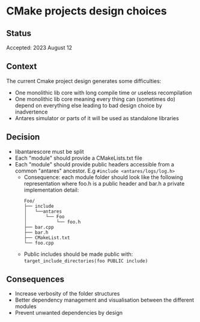 
# CMake projects design choices

## Status

Accepted: 2023 August 12

## Context

The current Cmake project design generates some difficulties:
* One monolithic lib core with long compile time or useless recompilation
* One monolithic lib core meaning every thing can (sometimes do) depend on everything else leading to bad design choice by inadvertence
* Antares simulator or parts of it will be used as standalone libraries

## Decision

* libantarescore must be split
* Each "module" should provide a CMakeLists.txt file
* Each "module" should provide public headers accessible from a common "antares" ancestor. E.g `#include <antares/logs/log.h>`
  * Consequence: each module folder should look like the following representation where foo.h is a public header and bar.h a private implementation detail:
    ```
    Foo/
    ├── include
    │   └──antares
    │       └── Foo
    │           └── foo.h
    ├── bar.cpp
    ├── bar.h
    ├── CMakeList.txt
    └── foo.cpp
    ```
  * Public includes should be made public with: `target_include_directories(foo PUBLIC include)`

## Consequences

* Increase verbosity of the folder structures
* Better dependency management and visualisation between the different modules
* Prevent unwanted dependencies by design